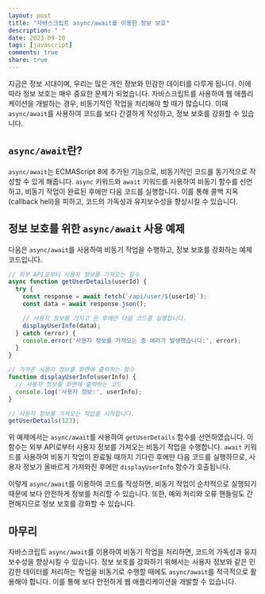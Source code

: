 ```yaml
---
layout: post
title: "자바스크립트 async/await를 이용한 정보 보호"
description: " "
date: 2023-09-10
tags: [javascript]
comments: true
share: true
---
```


지금은 정보 시대이며, 우리는 많은 개인 정보와 민감한 데이터를 다루게 됩니다. 이에 따라 정보 보호는 매우 중요한 문제가 되었습니다. 자바스크립트를 사용하여 웹 애플리케이션을 개발하는 경우, 비동기적인 작업을 처리해야 할 때가 많습니다. 이때 `async/await`를 사용하여 코드를 보다 간결하게 작성하고, 정보 보호를 강화할 수 있습니다.

## `async/await`란?

`async/await`는 ECMAScript 8에 추가된 기능으로, 비동기적인 코드를 동기적으로 작성할 수 있게 해줍니다. `async` 키워드와 `await` 키워드를 사용하여 비동기 함수를 선언하고, 비동기 작업이 완료된 후에만 다음 코드를 실행합니다. 이를 통해 콜백 지옥(callback hell)을 피하고, 코드의 가독성과 유지보수성을 향상시킬 수 있습니다.

## 정보 보호를 위한 `async/await` 사용 예제

다음은 `async/await`를 사용하여 비동기 작업을 수행하고, 정보 보호를 강화하는 예제 코드입니다.

```javascript
// 외부 API로부터 사용자 정보를 가져오는 함수
async function getUserDetails(userId) {
  try {
    const response = await fetch(`/api/user/${userId}`);
    const data = await response.json();

    // 사용자 정보를 가지고 온 후에만 다음 코드를 실행합니다.
    displayUserInfo(data);
  } catch (error) {
    console.error('사용자 정보를 가져오는 중 에러가 발생했습니다:', error);
  }
}

// 가져온 사용자 정보를 화면에 출력하는 함수
function displayUserInfo(userInfo) {
  // 사용자 정보를 화면에 출력하는 코드
  console.log('사용자 정보:', userInfo);
}

// 사용자 정보를 가져오는 작업을 시작합니다.
getUserDetails(123);
```

위 예제에서는 `async/await`를 사용하여 `getUserDetails` 함수를 선언하였습니다. 이 함수는 외부 API로부터 사용자 정보를 가져오는 비동기 작업을 수행합니다. `await` 키워드를 사용하여 비동기 작업이 완료될 때까지 기다린 후에만 다음 코드를 실행하므로, 사용자 정보가 올바르게 가져와진 후에만 `displayUserInfo` 함수가 호출됩니다.

이렇게 `async/await`를 이용하여 코드를 작성하면, 비동기 작업이 순차적으로 실행되기 때문에 보다 안전하게 정보를 처리할 수 있습니다. 또한, 예외 처리와 오류 핸들링도 간편해지므로 정보 보호를 강화할 수 있습니다.

## 마무리

자바스크립트 `async/await`를 이용하여 비동기 작업을 처리하면, 코드의 가독성과 유지보수성을 향상시킬 수 있습니다. 정보 보호를 강화하기 위해서는 사용자 정보와 같은 민감한 데이터를 처리하는 작업을 비동기로 수행할 때에도 `async/await`를 적극적으로 활용해야 합니다. 이를 통해 보다 안전하게 웹 애플리케이션을 개발할 수 있습니다.